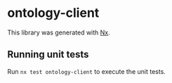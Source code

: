 # ontology-client

This library was generated with [Nx](https://nx.dev).

## Running unit tests

Run `nx test ontology-client` to execute the unit tests.
